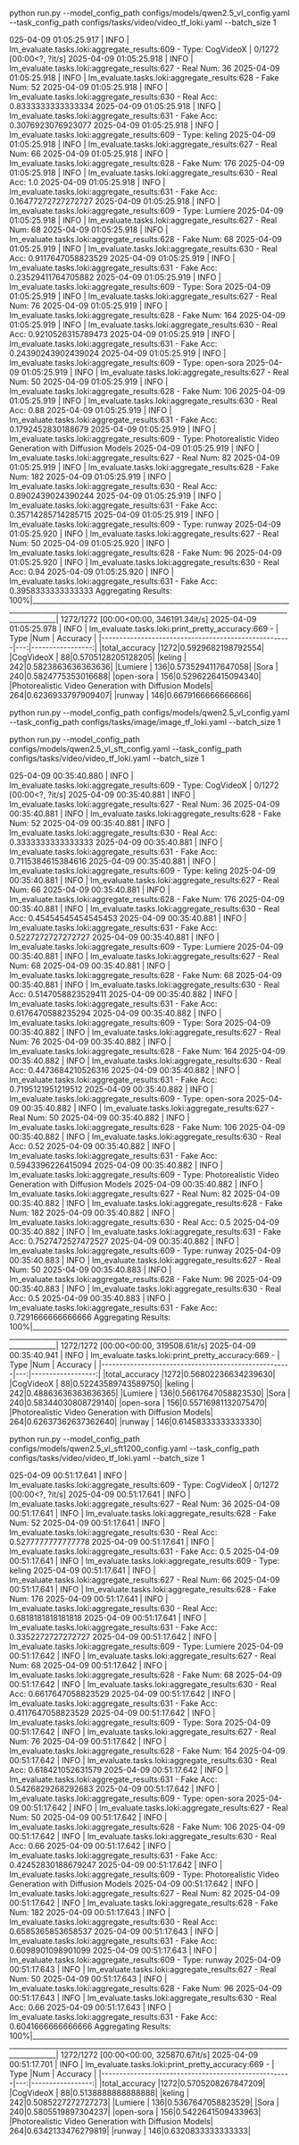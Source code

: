 

python run.py --model_config_path configs/models/qwen2.5_vl_config.yaml --task_config_path configs/tasks/video/video_tf_loki.yaml --batch_size 1


025-04-09 01:05:25.917 | INFO     | lm_evaluate.tasks.loki:aggregate_results:609 - Type: CogVideoX                                                                                                          | 0/1272 [00:00<?, ?it/s]
2025-04-09 01:05:25.918 | INFO     | lm_evaluate.tasks.loki:aggregate_results:627 - Real Num: 36
2025-04-09 01:05:25.918 | INFO     | lm_evaluate.tasks.loki:aggregate_results:628 - Fake Num: 52
2025-04-09 01:05:25.918 | INFO     | lm_evaluate.tasks.loki:aggregate_results:630 - Real Acc: 0.8333333333333334
2025-04-09 01:05:25.918 | INFO     | lm_evaluate.tasks.loki:aggregate_results:631 - Fake Acc: 0.3076923076923077
2025-04-09 01:05:25.918 | INFO     | lm_evaluate.tasks.loki:aggregate_results:609 - Type: keling
2025-04-09 01:05:25.918 | INFO     | lm_evaluate.tasks.loki:aggregate_results:627 - Real Num: 66
2025-04-09 01:05:25.918 | INFO     | lm_evaluate.tasks.loki:aggregate_results:628 - Fake Num: 176
2025-04-09 01:05:25.918 | INFO     | lm_evaluate.tasks.loki:aggregate_results:630 - Real Acc: 1.0
2025-04-09 01:05:25.918 | INFO     | lm_evaluate.tasks.loki:aggregate_results:631 - Fake Acc: 0.16477272727272727
2025-04-09 01:05:25.918 | INFO     | lm_evaluate.tasks.loki:aggregate_results:609 - Type: Lumiere
2025-04-09 01:05:25.918 | INFO     | lm_evaluate.tasks.loki:aggregate_results:627 - Real Num: 68
2025-04-09 01:05:25.918 | INFO     | lm_evaluate.tasks.loki:aggregate_results:628 - Fake Num: 68
2025-04-09 01:05:25.919 | INFO     | lm_evaluate.tasks.loki:aggregate_results:630 - Real Acc: 0.9117647058823529
2025-04-09 01:05:25.919 | INFO     | lm_evaluate.tasks.loki:aggregate_results:631 - Fake Acc: 0.23529411764705882
2025-04-09 01:05:25.919 | INFO     | lm_evaluate.tasks.loki:aggregate_results:609 - Type: Sora
2025-04-09 01:05:25.919 | INFO     | lm_evaluate.tasks.loki:aggregate_results:627 - Real Num: 76
2025-04-09 01:05:25.919 | INFO     | lm_evaluate.tasks.loki:aggregate_results:628 - Fake Num: 164
2025-04-09 01:05:25.919 | INFO     | lm_evaluate.tasks.loki:aggregate_results:630 - Real Acc: 0.9210526315789473
2025-04-09 01:05:25.919 | INFO     | lm_evaluate.tasks.loki:aggregate_results:631 - Fake Acc: 0.24390243902439024
2025-04-09 01:05:25.919 | INFO     | lm_evaluate.tasks.loki:aggregate_results:609 - Type: open-sora
2025-04-09 01:05:25.919 | INFO     | lm_evaluate.tasks.loki:aggregate_results:627 - Real Num: 50
2025-04-09 01:05:25.919 | INFO     | lm_evaluate.tasks.loki:aggregate_results:628 - Fake Num: 106
2025-04-09 01:05:25.919 | INFO     | lm_evaluate.tasks.loki:aggregate_results:630 - Real Acc: 0.88
2025-04-09 01:05:25.919 | INFO     | lm_evaluate.tasks.loki:aggregate_results:631 - Fake Acc: 0.1792452830188679
2025-04-09 01:05:25.919 | INFO     | lm_evaluate.tasks.loki:aggregate_results:609 - Type: Photorealistic Video Generation with Diffusion Models
2025-04-09 01:05:25.919 | INFO     | lm_evaluate.tasks.loki:aggregate_results:627 - Real Num: 82
2025-04-09 01:05:25.919 | INFO     | lm_evaluate.tasks.loki:aggregate_results:628 - Fake Num: 182
2025-04-09 01:05:25.919 | INFO     | lm_evaluate.tasks.loki:aggregate_results:630 - Real Acc: 0.8902439024390244
2025-04-09 01:05:25.919 | INFO     | lm_evaluate.tasks.loki:aggregate_results:631 - Fake Acc: 0.35714285714285715
2025-04-09 01:05:25.919 | INFO     | lm_evaluate.tasks.loki:aggregate_results:609 - Type: runway
2025-04-09 01:05:25.920 | INFO     | lm_evaluate.tasks.loki:aggregate_results:627 - Real Num: 50
2025-04-09 01:05:25.920 | INFO     | lm_evaluate.tasks.loki:aggregate_results:628 - Fake Num: 96
2025-04-09 01:05:25.920 | INFO     | lm_evaluate.tasks.loki:aggregate_results:630 - Real Acc: 0.94
2025-04-09 01:05:25.920 | INFO     | lm_evaluate.tasks.loki:aggregate_results:631 - Fake Acc: 0.3958333333333333
Aggregating Results: 100%|___________________________________________________________________________________________________________________________________________________________________| 1272/1272 [00:00<00:00, 346191.34it/s]
2025-04-09 01:05:25.978 | INFO     | lm_evaluate.tasks.loki:print_pretty_accuracy:669 - 
|                        Type                         |Num |     Accuracy     |
|-----------------------------------------------------|---:|-----------------:|
|total_accuracy                                       |1272|0.5929682198792554|
|CogVideoX                                            |  88|0.5705128205128205|
|keling                                               | 242|0.5823863636363636|
|Lumiere                                              | 136|0.5735294117647058|
|Sora                                                 | 240|0.5824775353016688|
|open-sora                                            | 156|0.5296226415094340|
|Photorealistic Video Generation with Diffusion Models| 264|0.6236933797909407|
|runway                                               | 146|0.6679166666666666|


python run.py --model_config_path configs/models/qwen2.5_vl_config.yaml --task_config_path configs/tasks/image/image_tf_loki.yaml --batch_size 1





python run.py --model_config_path configs/models/qwen2.5_vl_sft_config.yaml --task_config_path configs/tasks/video/video_tf_loki.yaml --batch_size 1


025-04-09 00:35:40.880 | INFO     | lm_evaluate.tasks.loki:aggregate_results:609 - Type: CogVideoX                                                                                                          | 0/1272 [00:00<?, ?it/s]
2025-04-09 00:35:40.881 | INFO     | lm_evaluate.tasks.loki:aggregate_results:627 - Real Num: 36
2025-04-09 00:35:40.881 | INFO     | lm_evaluate.tasks.loki:aggregate_results:628 - Fake Num: 52
2025-04-09 00:35:40.881 | INFO     | lm_evaluate.tasks.loki:aggregate_results:630 - Real Acc: 0.3333333333333333
2025-04-09 00:35:40.881 | INFO     | lm_evaluate.tasks.loki:aggregate_results:631 - Fake Acc: 0.7115384615384616
2025-04-09 00:35:40.881 | INFO     | lm_evaluate.tasks.loki:aggregate_results:609 - Type: keling
2025-04-09 00:35:40.881 | INFO     | lm_evaluate.tasks.loki:aggregate_results:627 - Real Num: 66
2025-04-09 00:35:40.881 | INFO     | lm_evaluate.tasks.loki:aggregate_results:628 - Fake Num: 176
2025-04-09 00:35:40.881 | INFO     | lm_evaluate.tasks.loki:aggregate_results:630 - Real Acc: 0.45454545454545453
2025-04-09 00:35:40.881 | INFO     | lm_evaluate.tasks.loki:aggregate_results:631 - Fake Acc: 0.5227272727272727
2025-04-09 00:35:40.881 | INFO     | lm_evaluate.tasks.loki:aggregate_results:609 - Type: Lumiere
2025-04-09 00:35:40.881 | INFO     | lm_evaluate.tasks.loki:aggregate_results:627 - Real Num: 68
2025-04-09 00:35:40.881 | INFO     | lm_evaluate.tasks.loki:aggregate_results:628 - Fake Num: 68
2025-04-09 00:35:40.881 | INFO     | lm_evaluate.tasks.loki:aggregate_results:630 - Real Acc: 0.5147058823529411
2025-04-09 00:35:40.882 | INFO     | lm_evaluate.tasks.loki:aggregate_results:631 - Fake Acc: 0.6176470588235294
2025-04-09 00:35:40.882 | INFO     | lm_evaluate.tasks.loki:aggregate_results:609 - Type: Sora
2025-04-09 00:35:40.882 | INFO     | lm_evaluate.tasks.loki:aggregate_results:627 - Real Num: 76
2025-04-09 00:35:40.882 | INFO     | lm_evaluate.tasks.loki:aggregate_results:628 - Fake Num: 164
2025-04-09 00:35:40.882 | INFO     | lm_evaluate.tasks.loki:aggregate_results:630 - Real Acc: 0.4473684210526316
2025-04-09 00:35:40.882 | INFO     | lm_evaluate.tasks.loki:aggregate_results:631 - Fake Acc: 0.7195121951219512
2025-04-09 00:35:40.882 | INFO     | lm_evaluate.tasks.loki:aggregate_results:609 - Type: open-sora
2025-04-09 00:35:40.882 | INFO     | lm_evaluate.tasks.loki:aggregate_results:627 - Real Num: 50
2025-04-09 00:35:40.882 | INFO     | lm_evaluate.tasks.loki:aggregate_results:628 - Fake Num: 106
2025-04-09 00:35:40.882 | INFO     | lm_evaluate.tasks.loki:aggregate_results:630 - Real Acc: 0.52
2025-04-09 00:35:40.882 | INFO     | lm_evaluate.tasks.loki:aggregate_results:631 - Fake Acc: 0.5943396226415094
2025-04-09 00:35:40.882 | INFO     | lm_evaluate.tasks.loki:aggregate_results:609 - Type: Photorealistic Video Generation with Diffusion Models
2025-04-09 00:35:40.882 | INFO     | lm_evaluate.tasks.loki:aggregate_results:627 - Real Num: 82
2025-04-09 00:35:40.882 | INFO     | lm_evaluate.tasks.loki:aggregate_results:628 - Fake Num: 182
2025-04-09 00:35:40.882 | INFO     | lm_evaluate.tasks.loki:aggregate_results:630 - Real Acc: 0.5
2025-04-09 00:35:40.882 | INFO     | lm_evaluate.tasks.loki:aggregate_results:631 - Fake Acc: 0.7527472527472527
2025-04-09 00:35:40.882 | INFO     | lm_evaluate.tasks.loki:aggregate_results:609 - Type: runway
2025-04-09 00:35:40.883 | INFO     | lm_evaluate.tasks.loki:aggregate_results:627 - Real Num: 50
2025-04-09 00:35:40.883 | INFO     | lm_evaluate.tasks.loki:aggregate_results:628 - Fake Num: 96
2025-04-09 00:35:40.883 | INFO     | lm_evaluate.tasks.loki:aggregate_results:630 - Real Acc: 0.5
2025-04-09 00:35:40.883 | INFO     | lm_evaluate.tasks.loki:aggregate_results:631 - Fake Acc: 0.7291666666666666
Aggregating Results: 100%|___________________________________________________________________________________________________________________________________________________________________| 1272/1272 [00:00<00:00, 319508.61it/s]
2025-04-09 00:35:40.941 | INFO     | lm_evaluate.tasks.loki:print_pretty_accuracy:669 - 
|                        Type                         |Num |     Accuracy      |
|-----------------------------------------------------|---:|------------------:|
|total_accuracy                                       |1272|0.56802236634239630|
|CogVideoX                                            |  88|0.52243589743589750|
|keling                                               | 242|0.48863636363636365|
|Lumiere                                              | 136|0.56617647058823530|
|Sora                                                 | 240|0.58344030808729140|
|open-sora                                            | 156|0.55716981132075470|
|Photorealistic Video Generation with Diffusion Models| 264|0.62637362637362640|
|runway                                               | 146|0.61458333333333330|


python run.py --model_config_path configs/models/qwen2.5_vl_sft1200_config.yaml --task_config_path configs/tasks/video/video_tf_loki.yaml --batch_size 1


025-04-09 00:51:17.641 | INFO     | lm_evaluate.tasks.loki:aggregate_results:609 - Type: CogVideoX                                                                                                          | 0/1272 [00:00<?, ?it/s]
2025-04-09 00:51:17.641 | INFO     | lm_evaluate.tasks.loki:aggregate_results:627 - Real Num: 36
2025-04-09 00:51:17.641 | INFO     | lm_evaluate.tasks.loki:aggregate_results:628 - Fake Num: 52
2025-04-09 00:51:17.641 | INFO     | lm_evaluate.tasks.loki:aggregate_results:630 - Real Acc: 0.5277777777777778
2025-04-09 00:51:17.641 | INFO     | lm_evaluate.tasks.loki:aggregate_results:631 - Fake Acc: 0.5
2025-04-09 00:51:17.641 | INFO     | lm_evaluate.tasks.loki:aggregate_results:609 - Type: keling
2025-04-09 00:51:17.641 | INFO     | lm_evaluate.tasks.loki:aggregate_results:627 - Real Num: 66
2025-04-09 00:51:17.641 | INFO     | lm_evaluate.tasks.loki:aggregate_results:628 - Fake Num: 176
2025-04-09 00:51:17.641 | INFO     | lm_evaluate.tasks.loki:aggregate_results:630 - Real Acc: 0.6818181818181818
2025-04-09 00:51:17.641 | INFO     | lm_evaluate.tasks.loki:aggregate_results:631 - Fake Acc: 0.3352272727272727
2025-04-09 00:51:17.642 | INFO     | lm_evaluate.tasks.loki:aggregate_results:609 - Type: Lumiere
2025-04-09 00:51:17.642 | INFO     | lm_evaluate.tasks.loki:aggregate_results:627 - Real Num: 68
2025-04-09 00:51:17.642 | INFO     | lm_evaluate.tasks.loki:aggregate_results:628 - Fake Num: 68
2025-04-09 00:51:17.642 | INFO     | lm_evaluate.tasks.loki:aggregate_results:630 - Real Acc: 0.6617647058823529
2025-04-09 00:51:17.642 | INFO     | lm_evaluate.tasks.loki:aggregate_results:631 - Fake Acc: 0.4117647058823529
2025-04-09 00:51:17.642 | INFO     | lm_evaluate.tasks.loki:aggregate_results:609 - Type: Sora
2025-04-09 00:51:17.642 | INFO     | lm_evaluate.tasks.loki:aggregate_results:627 - Real Num: 76
2025-04-09 00:51:17.642 | INFO     | lm_evaluate.tasks.loki:aggregate_results:628 - Fake Num: 164
2025-04-09 00:51:17.642 | INFO     | lm_evaluate.tasks.loki:aggregate_results:630 - Real Acc: 0.618421052631579
2025-04-09 00:51:17.642 | INFO     | lm_evaluate.tasks.loki:aggregate_results:631 - Fake Acc: 0.5426829268292683
2025-04-09 00:51:17.642 | INFO     | lm_evaluate.tasks.loki:aggregate_results:609 - Type: open-sora
2025-04-09 00:51:17.642 | INFO     | lm_evaluate.tasks.loki:aggregate_results:627 - Real Num: 50
2025-04-09 00:51:17.642 | INFO     | lm_evaluate.tasks.loki:aggregate_results:628 - Fake Num: 106
2025-04-09 00:51:17.642 | INFO     | lm_evaluate.tasks.loki:aggregate_results:630 - Real Acc: 0.66
2025-04-09 00:51:17.642 | INFO     | lm_evaluate.tasks.loki:aggregate_results:631 - Fake Acc: 0.42452830188679247
2025-04-09 00:51:17.642 | INFO     | lm_evaluate.tasks.loki:aggregate_results:609 - Type: Photorealistic Video Generation with Diffusion Models
2025-04-09 00:51:17.642 | INFO     | lm_evaluate.tasks.loki:aggregate_results:627 - Real Num: 82
2025-04-09 00:51:17.642 | INFO     | lm_evaluate.tasks.loki:aggregate_results:628 - Fake Num: 182
2025-04-09 00:51:17.643 | INFO     | lm_evaluate.tasks.loki:aggregate_results:630 - Real Acc: 0.6585365853658537
2025-04-09 00:51:17.643 | INFO     | lm_evaluate.tasks.loki:aggregate_results:631 - Fake Acc: 0.6098901098901099
2025-04-09 00:51:17.643 | INFO     | lm_evaluate.tasks.loki:aggregate_results:609 - Type: runway
2025-04-09 00:51:17.643 | INFO     | lm_evaluate.tasks.loki:aggregate_results:627 - Real Num: 50
2025-04-09 00:51:17.643 | INFO     | lm_evaluate.tasks.loki:aggregate_results:628 - Fake Num: 96
2025-04-09 00:51:17.643 | INFO     | lm_evaluate.tasks.loki:aggregate_results:630 - Real Acc: 0.66
2025-04-09 00:51:17.643 | INFO     | lm_evaluate.tasks.loki:aggregate_results:631 - Fake Acc: 0.6041666666666666
Aggregating Results: 100%|___________________________________________________________________________________________________________________________________________________________________| 1272/1272 [00:00<00:00, 325870.67it/s]
2025-04-09 00:51:17.701 | INFO     | lm_evaluate.tasks.loki:print_pretty_accuracy:669 - 
|                        Type                         |Num |     Accuracy     |
|-----------------------------------------------------|---:|-----------------:|
|total_accuracy                                       |1272|0.5705208267847209|
|CogVideoX                                            |  88|0.5138888888888888|
|keling                                               | 242|0.5085227272727273|
|Lumiere                                              | 136|0.5367647058823529|
|Sora                                                 | 240|0.5805519897304237|
|open-sora                                            | 156|0.5422641509433963|
|Photorealistic Video Generation with Diffusion Models| 264|0.6342133476279819|
|runway                                               | 146|0.6320833333333333|